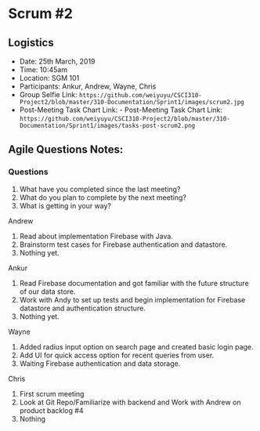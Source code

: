 # Scrum #2

## Logistics
- Date: 25th March, 2019
- Time: 10:45am
- Location: SGM 101
- Participants: Ankur, Andrew, Wayne, Chris
- Group Selfie Link: `https://github.com/weiyuyu/CSCI310-Project2/blob/master/310-Documentation/Sprint1/images/scrum2.jpg`
- Post-Meeting Task Chart Link: - Post-Meeting Task Chart Link: `https://github.com/weiyuyu/CSCI310-Project2/blob/master/310-Documentation/Sprint1/images/tasks-post-scrum2.png`


## Agile Questions Notes:

### Questions
1. What have you completed since the last meeting?
2. What do you plan to complete by the next meeting?
3. What is getting in your way?

 
Andrew
1. Read about implementation Firebase with Java.
2. Brainstorm test cases for Firebase authentication and datastore.
3. Nothing yet.

Ankur
1. Read Firebase documentation and got familiar with the future structure of our data store.
2. Work with Andy to set up tests and begin implementation for Firebase datastore and authentication structure.
3. Nothing yet.

Wayne
1. Added radius input option on search page and created basic login page.
2. Add UI for quick access option for recent queries from user.
3. Waiting Firebase authentication and data storage.

Chris
1. First scrum meeting
2. Look at Git Repo/Familiarize with backend and Work with Andrew on product backlog #4
3. Nothing




